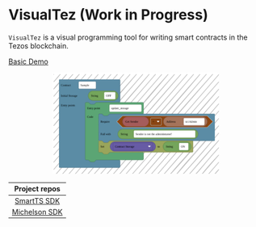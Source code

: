 # VisualTez (Work in Progress)

`VisualTez` is a visual programming tool for writing smart contracts in the Tezos blockchain.

[Basic Demo](https://tezwell.github.io/VisualTez-demo)



<center>
<img src="public/assets/sample.svg" height="200px">
</center>

| Project repos |
|:-:|
| [SmartTS SDK  ](https://github.com/RomarQ/smartts-sdk) |
| [Michelson SDK](https://github.com/RomarQ/michelson-sdk) |

